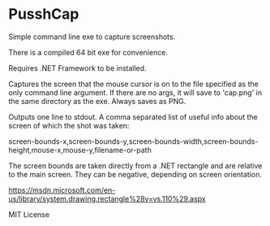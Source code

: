 # PusshCap
Simple command line exe to capture screenshots.

There is a compiled 64 bit exe for convenience.

Requires .NET Framework to be installed.

Captures the screen that the mouse cursor is on to the file specified as the only command line argument. If there are no args, it will save to 'cap.png' in the same directory as the exe. Always saves as PNG.

Outputs one line to stdout. A comma separated list of useful info about the screen of which the shot was taken:

screen-bounds-x,screen-bounds-y,screen-bounds-width,screen-bounds-height,mouse-x,mouse-y,filename-or-path

The screen bounds are taken directly from a .NET rectangle and are relative to the main screen. They can be negative, depending on screen orientation.

https://msdn.microsoft.com/en-us/library/system.drawing.rectangle%28v=vs.110%29.aspx 

MIT License

